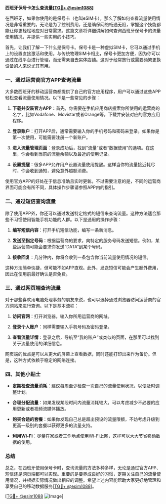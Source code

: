 **西班牙保号卡怎么查流量[[TG💪+ @esim1088](https://t.me/s/esim1088)]**

在西班牙，如果你使用的是保号卡（也叫eSIM卡），那么了解如何查看流量使用情况是非常重要的。无论是为了控制费用，还是确保网络畅通无阻，掌握这个技能都能让你更轻松地应对日常需求。这篇文章将详细讲解如何查询西班牙保号卡的流量使用情况，并提供一些实用的小技巧。

首先，让我们了解一下什么是保号卡。保号卡是一种虚拟SIM卡，它可以通过手机上的设置直接激活和使用。与传统物理SIM卡相比，保号卡更加方便，因为你可以通过在线平台进行管理，而无需亲自去实体店铺。这对于经常旅行或需要频繁更换设备的人来说尤其有用。

### **一、通过运营商官方APP查询流量**

大多数西班牙的移动运营商都提供了自己的官方应用程序，用户可以通过这些APP轻松查看流量使用情况。以下是一些常见的步骤：

1. **下载并安装官方APP**：首先，你需要在手机应用商店搜索你所使用的运营商的名字，比如Vodafone、Movistar或者Orange等。下载并安装对应的官方应用程序。

2. **登录账户**：打开APP后，通常需要输入你的手机号码和密码来登录。如果你是第一次使用，可能需要注册一个新账户。

3. **进入流量管理页面**：登录成功后，找到“流量”或者“数据使用”的选项。在这里，你会看到当前的流量余额以及最近的使用记录。

4. **设置提醒**：很多APP允许用户设置流量使用提醒。这样当你的流量接近耗尽时，你会收到通知，避免意外超额消费。

使用官方APP的好处在于信息准确且实时更新。不过需要注意的是，不同的运营商界面可能会有所不同，具体操作步骤请参照APP内的指引。

### **二、通过短信查询流量**

除了使用APP外，你还可以通过发送特定格式的短信来查询流量。这种方法适合那些不习惯使用智能手机功能的人群。以下是通用的操作步骤：

1. **编写短信内容**：打开手机短信功能，编写一条新消息。
   
2. **发送至指定号码**：根据运营商的要求，向特定的服务号码发送短信。例如，某些运营商可能会要求你发送“DATA”到某个号码。

3. **接收回复**：几分钟内，你将会收到一条包含你当前流量使用情况的短信。

这种方法简单快捷，但可能不如APP直观。此外，发送短信可能会产生额外费用，因此在使用前最好确认是否免费。

### **三、通过网页端查询流量**

对于那些喜欢用电脑处理事务的朋友来说，也可以选择通过浏览器访问运营商的官方网站来进行查询。以下是基本流程：

1. **访问官网**：打开浏览器，输入你所用运营商的网址。

2. **登录个人账户**：同样需要输入手机号码及密码登录。

3. **查看流量详情**：登录之后，导航至“我的账户”或类似的页面，在那里可以找到关于流量使用的详细信息。

网页端的优点是可以从更大的屏幕上查看数据，同时还能打印出来作为备份。但是，这种方式依赖于稳定的网络连接。

### **四、其他小贴士**

- **定期检查流量消耗**：建议每周至少检查一次自己的流量使用状况，以便及时调整计划。
  
- **合理分配流量**：如果发现某段时间内流量消耗较大，可以考虑减少不必要的应用更新或者视频流媒体播放。

- **购买合适的套餐**：如果你发现自己总是超出预设的流量限额，不妨考虑升级到更高一级别的套餐以获得更多的流量支持。

- **利用Wi-Fi**：尽量在家或者工作地点使用Wi-Fi上网，这样可以大大节省移动数据的使用。

### **总结**

总之，在西班牙使用保号卡时，查询流量的方法多种多样，无论是通过官方APP、短信还是网页端都可以实现。重要的是要养成良好的习惯，定期关注自己的流量使用情况，并根据实际情况做出相应的调整。希望上述内容能帮助大家更好地管理和享受自己的移动数据服务[[TG💪+ @esim1088](https://t.me/s/esim1088)]。

[[TG💪+ @esim1088](https://t.me/s/esim1088) ![Image](https://i.postimg.cc/4NQfJmqS/Snipaste-2025-05-13-00-14-12.png)]